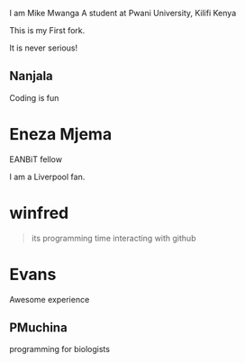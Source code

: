 I am Mike Mwanga
A student at Pwani University, Kilifi Kenya


This is my First fork.

It is never serious!

## Nanjala ##


Coding is fun

# Eneza Mjema

EANBiT fellow

I am a Liverpool fan.

# winfred
> its programming time 
interacting with github


# Evans 
Awesome experience

## PMuchina
programming for biologists



